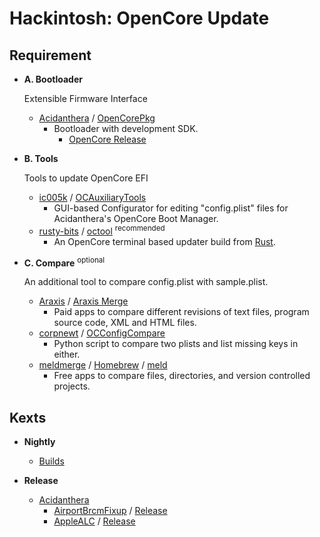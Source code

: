 # Hackintosh: OpenCore Update

## Requirement

* **A. Bootloader**

  Extensible Firmware Interface

  * [Acidanthera](https://github.com/acidanthera) / [OpenCorePkg](https://github.com/acidanthera/OpenCorePkg)
    * Bootloader with development SDK.
      * [OpenCore Release](https://github.com/acidanthera/OpenCorePkg/releases)

* **B. Tools**
  
  Tools to update OpenCore EFI
  
  * [ic005k](https://github.com/ic005k) / [OCAuxiliaryTools](https://github.com/ic005k/OCAuxiliaryTools)
    * GUI-based Configurator for editing "config.plist" files for Acidanthera's OpenCore Boot Manager.
  * [rusty-bits](https://github.com/rusty-bits) / [octool](https://github.com/rusty-bits/octool) <sup>recommended</sup>
    * An OpenCore terminal based updater build from [Rust](https://www.rust-lang.org/).

* **C. Compare** <sup>optional</sup>

  An additional tool to compare config.plist with sample.plist.
  
  * [Araxis](https://www.araxis.com/) / [Araxis Merge](https://www.araxis.com/download/Merge2022.5809-macOS.dmg) 
    * Paid apps to compare different revisions of text files, program source code, XML and HTML files.
  * [corpnewt](https://github.com/corpnewt) / [OCConfigCompare](https://github.com/corpnewt/OCConfigCompare) 
    * Python script to compare two plists and list missing keys in either.
  * [meldmerge](https://meldmerge.org/) / [Homebrew](https://brew.sh/) / [meld](https://formulae.brew.sh/cask/meld)
    * Free apps to compare files, directories, and version controlled projects.


## Kexts

* **Nightly**
  * [Builds](https://dortania.github.io/builds/)

* **Release**
  * [Acidanthera](https://github.com/acidanthera)
    * [AirportBrcmFixup](https://github.com/acidanthera/AirportBrcmFixup) / [Release](https://github.com/acidanthera/AirportBrcmFixup/releases) 
    * [AppleALC](https://github.com/acidanthera/AppleALC) / [Release](https://github.com/acidanthera/AppleALC/releases)
                                                  




